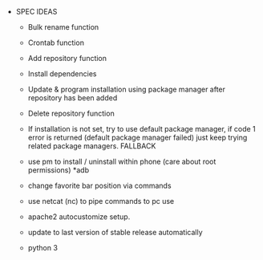 - SPEC IDEAS
	- Bulk rename function
	- Crontab function
	- Add repository function
	- Install dependencies
	- Update & program installation using package manager after repository has been added

	- Delete repository function

	- If installation is not set, try to use default package manager, if code 1 error is returned (default package manager failed) just keep trying related package managers. FALLBACK


	- use pm to install / uninstall within phone (care about root permissions) *adb

	- change favorite bar position via commands

	- use netcat (nc) to pipe commands to pc use

	- apache2 autocustomize setup.

	- update to last version of stable release automatically

	- python 3
